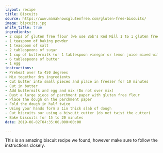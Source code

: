 ```yaml
---
layout: recipe
title: Biscuits
source: https://www.mamaknowsglutenfree.com/gluten-free-biscuits/
image: biscuits.jpg
white_title: true
ingredients:
- 2 cups of gluten free flour (we use Bob's Red Mill 1 to 1 gluten free flour)
- 1 teaspoon of baking powder
- 1 teaspoon of salt
- 2 tablespoons of sugar
- 1 cup of buttermilk (or 1 tablespoon vinegar or lemon juice mixed with milk)
- 6 tablespoons of butter
- 1 egg
instructions:
- Preheat over to 450 degrees
- Mix together dry ingredients
- Cut butter into small pieces and place in freezer for 10 minutes
- Cut in butter
- Add buttermilk and egg and mix (Do not over mix)
- Dust a large piece of parchment paper with gluten free flour
- Place the dough on the parchment paper
- Fold the dough in half twice
- Using your hands form a 1in thick slab of dough
- Cut biscuits our using a biscuit cutter (do not twist the cutter)
- Bake biscuits for 15 to 20 minutes
date: 2019-06-02T04:35:00.000+00:00

---
```

This is an amazing biscuit recipe we found, however make sure to follow the instructions closely.